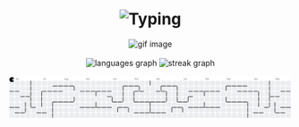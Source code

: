 <h1 align="center">
  <img src="https://readme-typing-svg.demolab.com?font=Fira+Code&weight=500&size=40&pause=1000&color=B1F71F&center=true&vCenter=true&width=700&height=55&lines=Hello%2C+Everyone!+%F0%9F%99%8C%F0%9F%8F%BB;I'm+Adhitya+Putra.;Nice+To+Meet+You!" alt="Typing" />
</h1>

<div align ="center">
  <img height="270" width="650" src="https://user-images.githubusercontent.com/74038190/225813708-98b745f2-7d22-48cf-9150-083f1b00d6c9.gif" alt="gif image" />
</div>

<br clear="both">

<div align="center">
  <img src="https://github-readme-stats.vercel.app/api/top-langs?username=crashyet&locale=en&hide_title=false&layout=compact&card_width=320&langs_count=5&theme=material-palenight&hide_border=false&order=2" height="150" alt="languages graph"  />
  <img src="https://streak-stats.demolab.com?user=crashyet&locale=en&mode=daily&theme=material-palenight&hide_border=false&border_radius=5&order=3" height="150" alt="streak graph"  />
</div>

<!--
<div align ="center">
  
https://github-profile-summary-cards.vercel.app/api/cards/profile-details?username=crashyet&theme=codeSTACKr

</div>
-->
<!-- <br>

<div align="center">

![JavaScript](https://img.shields.io/badge/javascript-%23F7DF1E.svg?style=for-the-badge&logo=javascript&logoColor=black)
![TypeScript](https://img.shields.io/badge/typescript-%23007ACC.svg?style=for-the-badge&logo=typescript&logoColor=white)
![React](https://img.shields.io/badge/react-%2320232a.svg?style=for-the-badge&logo=react&logoColor=%2361DAFB)
![Next.js](https://img.shields.io/badge/next.js-%23000000.svg?style=for-the-badge&logo=next.js&logoColor=white)
![Node.js](https://img.shields.io/badge/node.js-339933?style=for-the-badge&logo=nodedotjs&logoColor=white)
![Python](https://img.shields.io/badge/python-3670A0?style=for-the-badge&logo=python&logoColor=ffdd54)
![C++](https://img.shields.io/badge/c++-%2300599C.svg?style=for-the-badge&logo=c%2B%2B&logoColor=white)
![Kotlin](https://img.shields.io/badge/kotlin-%237F52FF.svg?style=for-the-badge&logo=kotlin&logoColor=white)
![Flask](https://img.shields.io/badge/flask-%23000000.svg?style=for-the-badge&logo=flask&logoColor=white)
![Jupyter](https://img.shields.io/badge/jupyter-%23F37626.svg?style=for-the-badge&logo=jupyter&logoColor=white)
![ActionScript](https://img.shields.io/badge/ActionScript-%23FF0000.svg?style=for-the-badge&logo=adobe&logoColor=white)
![PHP](https://img.shields.io/badge/php-%23777BB4.svg?style=for-the-badge&logo=php&logoColor=white)
![Laravel](https://img.shields.io/badge/laravel-%23FF2D20.svg?style=for-the-badge&logo=laravel&logoColor=white)
![MySQL](https://img.shields.io/badge/mysql-4479A1.svg?style=for-the-badge&logo=mysql&logoColor=white)
![PostgreSQL](https://img.shields.io/badge/postgresql-%23316192.svg?style=for-the-badge&logo=postgresql&logoColor=white)
![SQLite](https://img.shields.io/badge/sqlite-%2307405e.svg?style=for-the-badge&logo=sqlite&logoColor=white)
![MongoDB](https://img.shields.io/badge/mongodb-%2347A248.svg?style=for-the-badge&logo=mongodb&logoColor=white)
![Firebase](https://img.shields.io/badge/firebase-%23039BE5.svg?style=for-the-badge&logo=firebase&logoColor=white)
![Git](https://img.shields.io/badge/git-%23F05033.svg?style=for-the-badge&logo=git&logoColor=white)
![GitHub](https://img.shields.io/badge/github-%23181717.svg?style=for-the-badge&logo=github&logoColor=white)
![Docker](https://img.shields.io/badge/docker-%230db7ed.svg?style=for-the-badge&logo=docker&logoColor=white)
![Visual Studio Code](https://img.shields.io/badge/vscode-%23007ACC.svg?style=for-the-badge&logo=visual-studio-code&logoColor=white)
![Bootstrap](https://img.shields.io/badge/bootstrap-%238511FA.svg?style=for-the-badge&logo=bootstrap&logoColor=white)
![TailwindCSS](https://img.shields.io/badge/tailwindcss-%2338B2AC.svg?style=for-the-badge&logo=tailwind-css&logoColor=white)
![Figma](https://img.shields.io/badge/figma-%23F24E1E.svg?style=for-the-badge&logo=figma&logoColor=white)
![Postman](https://img.shields.io/badge/Postman-FF6C37?style=for-the-badge&logo=postman&logoColor=white)
![Ubuntu](https://img.shields.io/badge/Ubuntu-E95420?style=for-the-badge&logo=ubuntu&logoColor=white)


</div> -->

<br>


<picture>
  <source media="(prefers-color-scheme: dark)" srcset="https://raw.githubusercontent.com/crashyet/crashyet/output/pacman-contribution-graph-dark.svg">
  <source media="(prefers-color-scheme: light)" srcset="https://raw.githubusercontent.com/crashyet/crashyet/output/pacman-contribution-graph.svg">
  <img alt="pacman contribution graph" src="https://raw.githubusercontent.com/crashyet/crashyet/output/pacman-contribution-graph.svg">
</picture>
